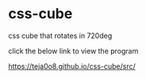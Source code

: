 # css-cube

css cube that rotates in 720deg

click the below link to view the program

https://teja0o8.github.io/css-cube/src/


